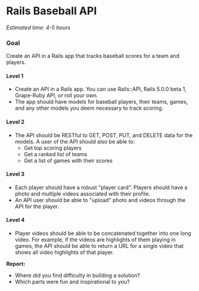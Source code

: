 # Rails Baseball API
*Estimated time: 4-5 hours*

### Goal
Create an API in a Rails app that tracks baseball scores for a team and players.

#### Level 1
- Create an API in a Rails app. You can use Rails::API, Rails 5.0.0 beta 1, Grape-Ruby API, or roll your own.
- The app should have models for baseball players, their teams, games, and any other models you deem necessary to track scoring.

#### Level 2
- The API should be RESTful to GET, POST, PUT, and DELETE data for the models. A user of the API should also be able to:
	- Get top scoring players
	- Get a ranked list of teams
	- Get a list of games with their scores

#### Level 3
- Each player should have a robust "player card". Players should have a photo  and multiple videos associated with their profile.
- An API user should be able to "upload" photo and videos through the API for the player.

#### Level 4
- Player videos should be able to be concatenated together into one long video. For example, if the videos are highlights of them playing in games, the API should be able to return a URL for a single video that shows all video highlights of that player.

**Report:**
- Where did you find difficulty in building a solution?
- Which parts were fun and inspirational to you?